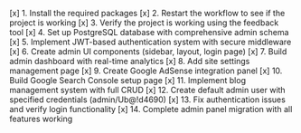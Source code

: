 [x] 1. Install the required packages
[x] 2. Restart the workflow to see if the project is working
[x] 3. Verify the project is working using the feedback tool
[x] 4. Set up PostgreSQL database with comprehensive admin schema
[x] 5. Implement JWT-based authentication system with secure middleware
[x] 6. Create admin UI components (sidebar, layout, login page)
[x] 7. Build admin dashboard with real-time analytics
[x] 8. Add site settings management page
[x] 9. Create Google AdSense integration panel
[x] 10. Build Google Search Console setup page
[x] 11. Implement blog management system with full CRUD
[x] 12. Create default admin user with specified credentials (admin/Ub@!d4690)
[x] 13. Fix authentication issues and verify login functionality
[x] 14. Complete admin panel migration with all features working